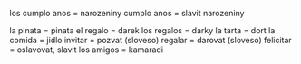 los cumplo anos = narozeniny
cumplo anos = slavit narozeniny

la pinata = pinata
el regalo = darek
	los regalos = darky
la tarta = dort
la comida = jidlo
invitar = pozvat (sloveso)
regalar = darovat (sloveso)
felicitar = oslavovat, slavit
los amigos = kamaradi

